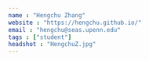 ```yaml
---
name : "Hengchu Zhang"
website : "https://hengchu.github.io/"
email : "hengchu@seas.upenn.edu"
tags : ["student"]
headshot : "HengchuZ.jpg"
---
```

